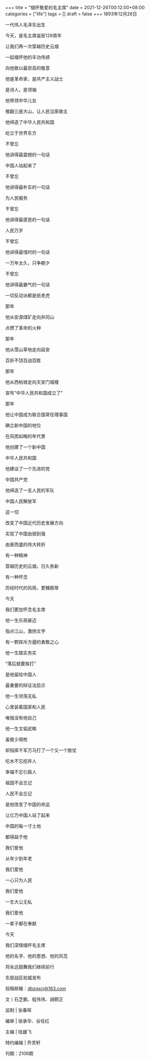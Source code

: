 +++
title = "缅怀敬爱的毛主席"
date = 2021-12-26T00:12:00+08:00
categories = ["life"]
tags = []
draft = false
+++
1893年12月26日

一代伟人毛泽东出生

今天，是毛主席诞辰128周年

让我们再一次穿越历史云烟

一起缅怀他的丰功伟绩

向他致以最崇高的敬意

他是革命家，是共产主义战士

是诗人，是领袖

他带领中华儿女

推翻三座大山，让人民当家做主

他缔造了中华人民共和国

屹立于世界东方

不曾忘

他讲得最震撼的一句话

中国人站起来了

不曾忘

他讲得最朴实的一句话

为人民服务

不曾忘

他讲得最感恩的一句话

人民万岁

不曾忘

他讲得最惜时的一句话

一万年太久，只争朝夕

不曾忘

他讲得最霸气的一句话

一切反动派都是纸老虎

那年

他从安源煤矿走向井冈山

点燃了革命的火种

那年

他从雪山草地走向延安

百折不饶百战百胜

那年

他从西柏坡走向天安门城楼

宣布“中华人民共和国成立了”

那年

他让中国成为联合国常任理事国

确立新中国的地位

在风雨如晦的年代里

他创建了一个新中国

中华人民共和国

他建设了一个先进的党

中国共产党

他缔造了一支人民的军队

中国人民解放军

这一切

改变了中国近代历史发展方向

实现了中国由弱到强

由衰而盛的伟大转折

有一种精神

穿越历史的云烟，日久弥新

有一种怀念

历经时代的风雨，更臻醇厚

今天

我们更加怀念毛主席

他一生乐观豪迈

指点江山，激扬文字

有一颗挥斥方遒的勇敢之心

他一生踏实务实

“落后就要挨打”

是他留给中国人

最重要的辩证法启示

他一生坦荡无私

心里装着国家和人民

唯独没有他自己

他一生文韬武略

虽极少用枪

却指挥千军万马打了一个又一个胜仗

吃水不忘挖井人

幸福不忘引路人

祖国不会忘记

人民不会忘记

是他改变了中国的命运

让亿万中国人站了起来

中国的每一寸土地

都得益于他

我们爱他

从年少到年老

我们爱他

一心只为人民

我们爱他

一生大公无私

我们爱他

一辈子都在奉献

今天

我们深情缅怀毛主席

他的名字、他的思想、他的风范

将永远鼓舞我们继续前行

东部战区权威发布

投稿邮箱：dbzqxcj@163.com

文丨石芝鹏、程伟伟、胡颢正

监制 | 张春晖

编审 | 徐承华、谷任红

主编 | 陆雄飞

特约编辑 | 乔灵轩

刊期：2106期
